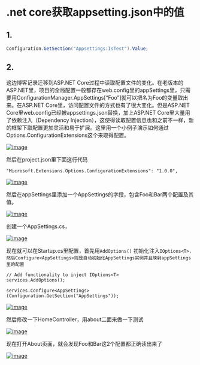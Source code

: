 # .net core获取appsetting.json中的值 

## 1.

```c#
Configuration.GetSection("Appsettings:IsTest").Value;
```





## 2.

这边博客记录迁移到ASP.NET Core过程中读取配置文件的变化。在老版本的ASP.NET里，项目的全局配置一般都存在web.config里的appSettings里，只需要用ConfigurationManager.AppSettings[“Foo”]就可以把名为Foo的变量取出来。在ASP.NET Core里，访问配置文件的方式也有了很大变化。但是ASP.NET Core里web.config已经被appsettings.json替换，加上ASP.NET Core里大量用了依赖注入（Dependency Injection），这使得读取配置信息也和之前不一样，新的框架下取配置更加灵活和易于扩展。这里用一个小例子演示如何通过Options.ConfigurationExtensions这个来取得配置。



[![image](http://blchen.com/wp-content/uploads/2016/06/image_thumb.png)](http://blchen.com/wp-content/uploads/2016/06/image.png)

然后在project.json里下面这行代码

```
"Microsoft.Extensions.Options.ConfigurationExtensions": "1.0.0",
```

[![image](http://blchen.com/wp-content/uploads/2016/06/image_thumb-1.png)](http://blchen.com/wp-content/uploads/2016/06/image-1.png)

然后在appSettings里添加一个AppSettings的字段，包含Foo和Bar两个配置及其值。

[![image](http://blchen.com/wp-content/uploads/2016/06/image_thumb-2.png)](http://blchen.com/wp-content/uploads/2016/06/image-2.png)

创建一个AppSettings.cs，

[![image](http://blchen.com/wp-content/uploads/2016/06/image_thumb-3.png)](http://blchen.com/wp-content/uploads/2016/06/image-3.png)

现在就可以在Startup.cs里配置，首先用`AddOptions()` 初始化注入`IOptions<T>，然后Configure<AppSettings>则是自动初始化AppSettings实例并且映射appSettings里的配置`

```
// Add functionality to inject IOptions<T>
services.AddOptions();

services.Configure<AppSettings>(Configuration.GetSection("AppSettings"));
```

[![image](http://blchen.com/wp-content/uploads/2016/06/image_thumb-4.png)](http://blchen.com/wp-content/uploads/2016/06/image-4.png)

然后修改一下HomeController，用about二面来做一下测试

[![image](http://blchen.com/wp-content/uploads/2016/06/image_thumb-5.png)](http://blchen.com/wp-content/uploads/2016/06/image-5.png)

现在打开About页面，就会发现Foo和Bar这2个配置都正确读出来了

[![image](http://blchen.com/wp-content/uploads/2016/06/image_thumb-6.png)](http://blchen.com/wp-content/uploads/2016/06/image-6.png)